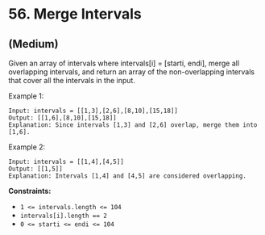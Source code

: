 # 56. Merge Intervals
## (Medium)

Given an array of intervals where intervals[i] = [starti, endi], merge all overlapping intervals, and return an array of the non-overlapping intervals that cover all the intervals in the input.
<br>

Example 1:

```
Input: intervals = [[1,3],[2,6],[8,10],[15,18]]
Output: [[1,6],[8,10],[15,18]]
Explanation: Since intervals [1,3] and [2,6] overlap, merge them into [1,6].
```

Example 2:

```
Input: intervals = [[1,4],[4,5]]
Output: [[1,5]]
Explanation: Intervals [1,4] and [4,5] are considered overlapping.
```

**Constraints:**

- `1 <= intervals.length <= 104`
- `intervals[i].length == 2`
- `0 <= starti <= endi <= 104`
